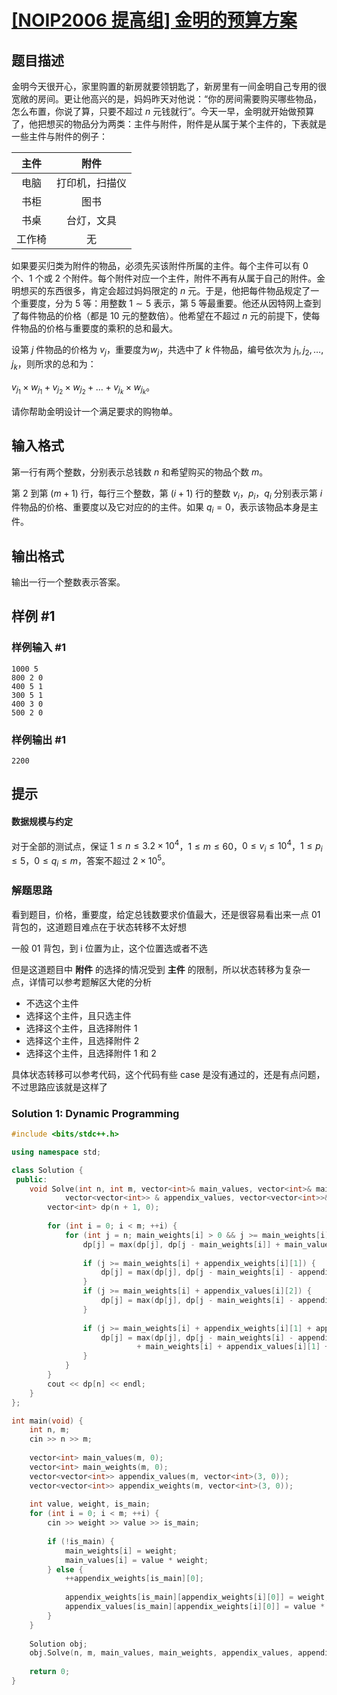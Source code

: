 # [[NOIP2006 提高组] 金明的预算方案](https://www.luogu.com.cn/problem/P1064)

## 题目描述

金明今天很开心，家里购置的新房就要领钥匙了，新房里有一间金明自己专用的很宽敞的房间。更让他高兴的是，妈妈昨天对他说：“你的房间需要购买哪些物品，怎么布置，你说了算，只要不超过 $n$ 元钱就行”。今天一早，金明就开始做预算了，他把想买的物品分为两类：主件与附件，附件是从属于某个主件的，下表就是一些主件与附件的例子：

|  主件  |      附件      |
| :----: | :------------: |
|  电脑  | 打印机，扫描仪 |
|  书柜  |      图书      |
|  书桌  |   台灯，文具   |
| 工作椅 |       无       |

如果要买归类为附件的物品，必须先买该附件所属的主件。每个主件可以有 $0$ 个、$1$ 个或 $2$ 个附件。每个附件对应一个主件，附件不再有从属于自己的附件。金明想买的东西很多，肯定会超过妈妈限定的 $n$ 元。于是，他把每件物品规定了一个重要度，分为 $5$ 等：用整数 $1 \sim 5$ 表示，第 $5$ 等最重要。他还从因特网上查到了每件物品的价格（都是 $10$ 元的整数倍）。他希望在不超过 $n$ 元的前提下，使每件物品的价格与重要度的乘积的总和最大。

设第 $j$ 件物品的价格为 $v_j$，重要度为$w_j$，共选中了 $k$ 件物品，编号依次为 $j_1,j_2,\dots,j_k$，则所求的总和为：

$v_{j_1} \times w_{j_1}+v_{j_2} \times w_{j_2}+ \dots +v_{j_k} \times w_{j_k}$。

请你帮助金明设计一个满足要求的购物单。

## 输入格式

第一行有两个整数，分别表示总钱数 $n$ 和希望购买的物品个数 $m$。

第 $2$ 到第 $(m + 1)$ 行，每行三个整数，第 $(i + 1)$ 行的整数 $v_i$，$p_i$，$q_i$ 分别表示第 $i$ 件物品的价格、重要度以及它对应的的主件。如果 $q_i=0$，表示该物品本身是主件。

## 输出格式

输出一行一个整数表示答案。

## 样例 #1

### 样例输入 #1

```
1000 5
800 2 0
400 5 1
300 5 1
400 3 0
500 2 0
```

### 样例输出 #1

```
2200
```

## 提示

#### 数据规模与约定

对于全部的测试点，保证 $1 \leq n \leq 3.2 \times 10^4$，$1 \leq m \leq 60$，$0 \leq v_i \leq 10^4$，$1 \leq p_i \leq 5$，$0 \leq q_i \leq m$，答案不超过 $2 \times 10^5$。

### 解题思路

看到题目，价格，重要度，给定总钱数要求价值最大，还是很容易看出来一点 01 背包的，这道题目难点在于状态转移不太好想

一般 01 背包，到 i 位置为止，这个位置选或者不选

但是这道题目中 **附件** 的选择的情况受到 **主件** 的限制，所以状态转移为复杂一点，详情可以参考题解区大佬的分析

- 不选这个主件
- 选择这个主件，且只选主件
- 选择这个主件，且选择附件 1
- 选择这个主件，且选择附件 2
- 选择这个主件，且选择附件 1 和 2

具体状态转移可以参考代码，这个代码有些 case 是没有通过的，还是有点问题，不过思路应该就是这样了

### Solution 1: Dynamic Programming



````c++
#include <bits/stdc++.h>

using namespace std;

class Solution {
 public:
    void Solve(int n, int m, vector<int>& main_values, vector<int>& main_weights,
            vector<vector<int>> & appendix_values, vector<vector<int>>& appendix_weights) {
        vector<int> dp(n + 1, 0);
        
        for (int i = 0; i < m; ++i) {
            for (int j = n; main_weights[i] > 0 && j >= main_weights[i]; --j) {
                dp[j] = max(dp[j], dp[j - main_weights[i]] + main_values[i]);
                
                if (j >= main_weights[i] + appendix_weights[i][1]) {
                    dp[j] = max(dp[j], dp[j - main_weights[i] - appendix_weights[i][1]] + main_values[i] + appendix_values[i][1]);
                }
                if (j >= main_weights[i] + appendix_values[i][2]) {
                    dp[j] = max(dp[j], dp[j - main_weights[i] - appendix_weights[i][2]] + main_values[i] + appendix_values[i][2]);
                }
                
                if (j >= main_weights[i] + appendix_weights[i][1] + appendix_weights[i][2]) {
                    dp[j] = max(dp[j], dp[j - main_weights[i] - appendix_weights[i][1] - appendix_weights[i][2]]
                            + main_weights[i] + appendix_values[i][1] + appendix_values[i][2]);
                }
            }
        }
        cout << dp[n] << endl;
    }
};

int main(void) {
    int n, m;
    cin >> n >> m;
    
    vector<int> main_values(m, 0);
    vector<int> main_weights(m, 0);
    vector<vector<int>> appendix_values(m, vector<int>(3, 0));
    vector<vector<int>> appendix_weights(m, vector<int>(3, 0));
    
    int value, weight, is_main;
    for (int i = 0; i < m; ++i) {
        cin >> weight >> value >> is_main;
        
        if (!is_main) {
            main_weights[i] = weight;
            main_values[i] = value * weight;
        } else {
            ++appendix_weights[is_main][0];
            
            appendix_weights[is_main][appendix_weights[i][0]] = weight;
            appendix_values[is_main][appendix_weights[i][0]] = value * weight;
        }
    }
    
    Solution obj;
    obj.Solve(n, m, main_values, main_weights, appendix_values, appendix_weights);
    
    return 0;
}
````

